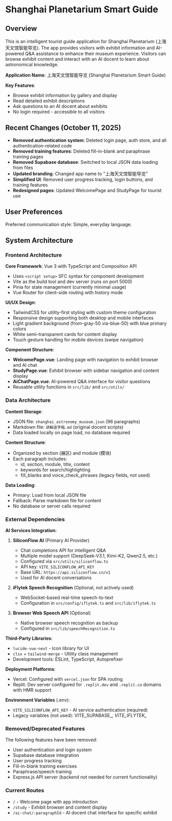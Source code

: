 # Shanghai Planetarium Smart Guide

## Overview

This is an intelligent tourist guide application for Shanghai Planetarium (上海天文馆智能导览). The app provides visitors with exhibit information and AI-powered Q&A assistance to enhance their museum experience. Visitors can browse exhibit content and interact with an AI docent to learn about astronomical knowledge.

**Application Name**: 上海天文馆智能导览 (Shanghai Planetarium Smart Guide)

**Key Features**:
- Browse exhibit information by gallery and display
- Read detailed exhibit descriptions
- Ask questions to an AI docent about exhibits
- No login required - accessible to all visitors

## Recent Changes (October 11, 2025)

- **Removed authentication system**: Deleted login page, auth store, and all authentication-related code
- **Removed training features**: Deleted fill-in-blank and paraphrase training pages
- **Removed Supabase database**: Switched to local JSON data loading from files
- **Updated branding**: Changed app name to "上海天文馆智能导览"
- **Simplified UI**: Removed user progress tracking, login buttons, and training features
- **Redesigned pages**: Updated WelcomePage and StudyPage for tourist use

## User Preferences

Preferred communication style: Simple, everyday language.

## System Architecture

### Frontend Architecture

**Core Framework**: Vue 3 with TypeScript and Composition API
- Uses `<script setup>` SFC syntax for component development
- Vite as the build tool and dev server (runs on port 5000)
- Pinia for state management (currently minimal usage)
- Vue Router for client-side routing with history mode

**UI/UX Design**:
- TailwindCSS for utility-first styling with custom theme configuration
- Responsive design supporting both desktop and mobile interfaces
- Light gradient background (from-gray-50 via-blue-50) with blue primary colors
- White semi-transparent cards for content display
- Touch gesture handling for mobile devices (swipe navigation)

**Component Structure**:
- **WelcomePage.vue**: Landing page with navigation to exhibit browser and AI chat
- **StudyPage.vue**: Exhibit browser with sidebar navigation and content display
- **AiChatPage.vue**: AI-powered Q&A interface for visitor questions
- Reusable utility functions in `src/lib/` and `src/utils/`

### Data Architecture

**Content Storage**:
- JSON file: `shanghai_astronomy_museum.json` (96 paragraphs)
- Markdown file: `讲解逐字稿.md` (original docent scripts)
- Data loaded locally on page load, no database required

**Content Structure**:
- Organized by section (展区) and module (模块)
- Each paragraph includes:
  - id, section, module, title, content
  - keywords for search/highlighting
  - fill_blanks and voice_check_phrases (legacy fields, not used)

**Data Loading**:
- Primary: Load from local JSON file
- Fallback: Parse markdown file for content
- No database or server calls required

### External Dependencies

**AI Services Integration**:

1. **SiliconFlow AI** (Primary AI Provider)
   - Chat completions API for intelligent Q&A
   - Multiple model support (DeepSeek-V3.1, Kimi-K2, Qwen2.5, etc.)
   - Configured via `src/utils/siliconflow.ts`
   - API key: `VITE_SILICONFLOW_API_KEY`
   - Base URL: `https://api.siliconflow.cn/v1`
   - Used for AI docent conversations

2. **iFlytek Speech Recognition** (Optional, not actively used)
   - WebSocket-based real-time speech-to-text
   - Configuration in `src/config/iflytek.ts` and `src/lib/iflytek.ts`

3. **Browser Web Speech API** (Optional)
   - Native browser speech recognition as backup
   - Configured in `src/lib/speechRecognition.ts`

**Third-Party Libraries**:
- `lucide-vue-next` - Icon library for UI
- `clsx` + `tailwind-merge` - Utility class management
- Development tools: ESLint, TypeScript, Autoprefixer

**Deployment Platforms**:
- Vercel: Configured with `vercel.json` for SPA routing
- Replit: Dev server configured for `.replit.dev` and `.replit.co` domains with HMR support

**Environment Variables** (.env):
- `VITE_SILICONFLOW_API_KEY` - AI service authentication (required)
- Legacy variables (not used): VITE_SUPABASE_*, VITE_IFLYTEK_*

### Removed/Deprecated Features

The following features have been removed:
- User authentication and login system
- Supabase database integration
- User progress tracking
- Fill-in-blank training exercises
- Paraphrase/speech training
- Express.js API server (backend not needed for current functionality)

### Current Routes

- `/` - Welcome page with app introduction
- `/study` - Exhibit browser and content display
- `/ai-chat/:paragraphId` - AI docent chat interface for specific exhibit
